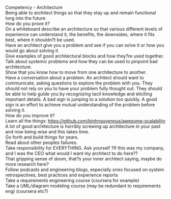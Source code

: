 Competency - Architecture<br />Being able to architect things so that they stay up and remain functional long into the future.<br />How do you prove it?<br />On a whiteboard describe an architecture so that various different levels of experience can understand it, the benefits, the downsides, where it fits best, where it shouldn?t be used.<br />Have an architect give you a problem and see if you can solve it or how you would go about solving it.<br />Give examples of good architectural blocks and how they?re used together.<br />Talk about systemic problems and how they can be used to pinpoint bad architecture.<br />Show that you know how to move from one architecture to another. <br />Have a conversation about a problem. An architect should want to communicate, asking questions to explore the problem with you. They should not rely on you to have your problem fully thought out. They should be able to help guide you by recognizing tacit knowledge and eliciting important details. A bad sign is jumping to a solution too quickly. A good sign is an effort to achieve mutual understanding of the problem before solving it.<br />How do you improve it?<br />Learn all the things: https://github.com/binhnguyennus/awesome-scalability<br />A lot of good architecture is horribly screwing up architecture in your past and now being wise and this takes time. <br />Go forth and build things for years.  Read about other peoples failures.<br />Take responsibility for EVERYTHING.  Ask yourself ?If this was my company, and I was the CEO what would I want my architect to do here??  <br />That gripping sense of doom, that?s your inner architect saying, maybe do more research here?<br />Follow podcasts and engineering blogs, especially ones focused on system retrospectives, best practices and experience reports<br />Take a requirements engineering course (coursera for example)<br />Take a UML/diagram modeling course (may be redundant to requirements eng) (coursera etc?)<br /><br />